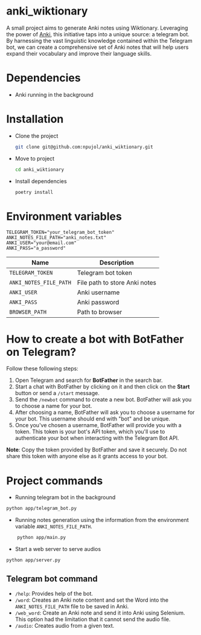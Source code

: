 # anki_wiktionary
A small project aims to generate Anki notes using Wiktionary. Leveraging the power of  [Anki](https://apps.ankiweb.net/), this initiative taps into a unique source: a telegram bot. By harnessing the vast linguistic knowledge contained within the Telegram bot, we can create a comprehensive set of Anki notes that will help users expand their vocabulary and improve their language skills.

# Dependencies
- Anki running in the background

# Installation

- Clone the project
    ```bash
    git clone git@github.com:npujol/anki_wiktionary.git
    ```
- Move to project
    ```bash
    cd anki_wiktionary
    ```
- Install dependencies
    ```bash
    poetry install
    ```

# Environment variables
```
TELEGRAM_TOKEN="your_telegram_bot_token"
ANKI_NOTES_FILE_PATH="anki_notes.txt"
ANKI_USER="your@email.com"
ANKI_PASS="a_password"
```

|Name|Description|
|---|---|
|`TELEGRAM_TOKEN`|Telegram bot token|
|`ANKI_NOTES_FILE_PATH`|File path to store Anki notes|
|`ANKI_USER`|Anki username|
|`ANKI_PASS`|Anki password|
|`BROWSER_PATH`| Path to browser|


**How to create a bot with __BotFather__ on Telegram?**
========================================================
Follow these following steps:

1. Open Telegram and search for __BotFather__ in the search bar.
2. Start a chat with BotFather by clicking on it and then click on the __Start__ button or send a `/start` message.
3. Send the `/newbot` command to create a new bot. BotFather will ask you to choose a name for your bot.
4. After choosing a name, BotFather will ask you to choose a username for your bot. This username should end with "bot" and be unique.
5. Once you've chosen a username, BotFather will provide you with a token. This token is your bot's API token, which you'll use to authenticate your bot when interacting with the Telegram Bot API.

__Note__: Copy the token provided by BotFather and save it securely. Do not share this token with anyone else as it grants access to your bot.


# Project commands

- Running telegram bot in the background
```bash
python app/telegram_bot.py
```

- Running notes generation using the information from the environment variable `ANKI_NOTES_FILE_PATH`.          
```bash
    python app/main.py
```

- Start a web server to serve audios
```bash
python app/server.py
```

## Telegram bot command
- `/help`: Provides help of the bot.
- `/word`: Creates an Anki note content and set the Word into the `ANKI_NOTES_FILE_PATH` file to be saved in Anki.
- `/web_word`: Create an Anki note and send it into Anki using Selenium. This option had the limitation that it cannot send the audio file.
- `/audio`: Creates audio from a given text.
